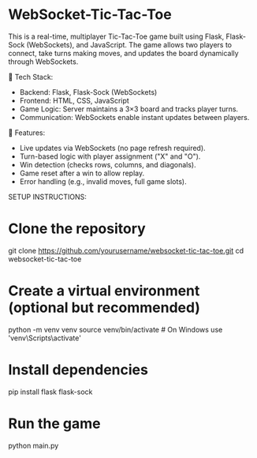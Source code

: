 # WebSocket-Tic-Tac-Toe

This is a real-time, multiplayer Tic-Tac-Toe game built using Flask, Flask-Sock (WebSockets), and JavaScript. The game allows two players to connect, take turns making moves, and updates the board dynamically through WebSockets.

🔹 Tech Stack:
- Backend: Flask, Flask-Sock (WebSockets)
- Frontend: HTML, CSS, JavaScript
- Game Logic: Server maintains a 3×3 board and tracks player turns.
- Communication: WebSockets enable instant updates between players.

🔹 Features:
- Live updates via WebSockets (no page refresh required).
- Turn-based logic with player assignment ("X" and "O").
- Win detection (checks rows, columns, and diagonals).
- Game reset after a win to allow replay.
- Error handling (e.g., invalid moves, full game slots).

SETUP INSTRUCTIONS:
# Clone the repository
git clone https://github.com/yourusername/websocket-tic-tac-toe.git
cd websocket-tic-tac-toe

# Create a virtual environment (optional but recommended)
python -m venv venv
source venv/bin/activate  # On Windows use 'venv\Scripts\activate'

# Install dependencies
pip install flask flask-sock

# Run the game
python main.py

